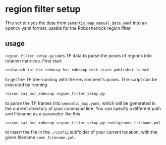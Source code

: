 # region filter setup

This script uses the data from `semantic_map_manual_data.yaml` into an opencv yaml format, usable for the Robosherlock region filter.

## usage

`region_filter_setup.py` uses TF data to parse the poses of regions into rotation matrices. First start

```bash
roslaunch iai_hsr_robocup hsr_robocup_with_state_publisher.launch
```

to get the TF tree running with the environment's poses. The script can be executed by running

```bash
rosrun iai_hsr_robocup region_filter_setup.py
```

to parse the TF frames into `semantic_map.yaml`, which will be generated in the current directory of your command line. You can specify a different path and filename as a parameter like this

```
rosrun iai_hsr_robocup region_filter_setup.py config/some_filename.yml
```

to insert the file in the `./config` subfolder of your current location, with the given filename `some_filename.yml`.